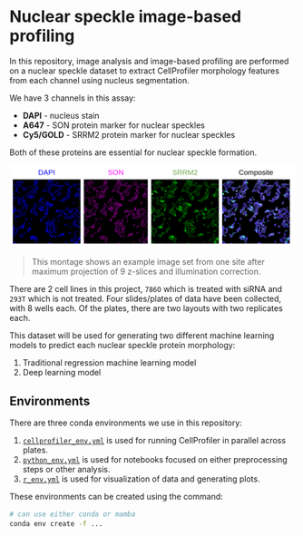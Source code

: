 # Nuclear speckle image-based profiling

In this repository, image analysis and image-based profiling are performed on a nuclear speckle dataset to extract CellProfiler morphology features from each channel using nucleus segmentation.

We have 3 channels in this assay:

- **DAPI** - nucleus stain
- **A647** - SON protein marker for nuclear speckles
- **Cy5/GOLD** - SRRM2 protein marker for nuclear speckles

Both of these proteins are essential for nuclear speckle formation.

![ex_image_montage](./examples/ex_image_montage.png)
> This montage shows an example image set from one site after maximum projection of 9 z-slices and illumination correction.

There are 2 cell lines in this project, `786O` which is treated with siRNA and `293T` which is not treated.
Four slides/plates of data have been collected, with 8 wells each.
Of the plates, there are two layouts with two replicates each.

This dataset will be used for generating two different machine learning models to predict each nuclear speckle protein morphology:

1. Traditional regression machine learning model
2. Deep learning model

## Environments

There are three conda environments we use in this repository:

1. [`cellprofiler_env.yml`](./cellprofiler_env.yml) is used for running CellProfiler in parallel across plates.
2. [`python_env.yml`](./python_env.yml) is used for notebooks focused on either preprocessing steps or other analysis.
3. [`r_env.yml`](./r_env.yml) is used for visualization of data and generating plots.

These environments can be created using the command:

```bash
# can use either conda or mamba
conda env create -f ...
```
